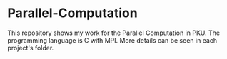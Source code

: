 # Parallel-Computation
This repository shows my work for the Parallel Computation in PKU. The programming language is C with MPI. More details can be seen in each project's folder.
